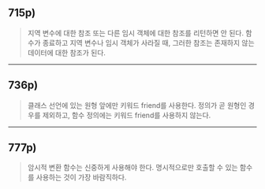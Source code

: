 ## 715p)
> 지역 변수에 대한 참조 또는 다른 임시 객체에 대한 참조를 리턴하면 안 된다. 함수가 종료하고 지역 변수나 임시 객체가 사라질 때, 그러한 참조는 존재하지 않는 데이터에 대한 참조가 된다.
___ 
## 736p)
> 클래스 선언에 있는 원형 앞에만 키워드 friend를 사용한다. 정의가 곧 원형인 경우를 제외하고, 함수 정의에는 키워드 friend를 사용하지 않는다.
___
## 777p)
> 암시적 변환 함수는 신중하게 사용해야 한다. 명시적으로만 호출할 수 있는 함수를 사용하는 것이 가장 바람직하다.